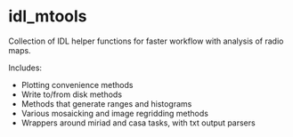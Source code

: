 # idl_mtools
Collection of IDL helper functions for faster workflow with analysis of radio maps.

Includes:
* Plotting convenience methods
* Write to/from disk methods
* Methods that generate ranges and histograms
* Various mosaicking and image regridding methods
* Wrappers around miriad and casa tasks, with txt output parsers
